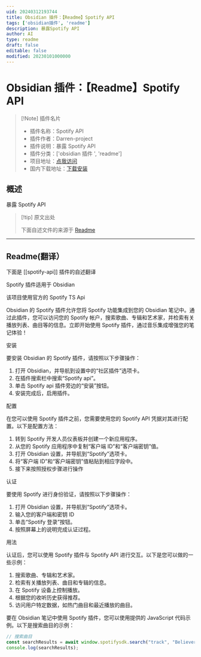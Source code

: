```yaml
---
uid: 20240312193744
title: Obsidian 插件：【Readme】Spotify API
tags: ['obsidian插件', 'readme']
description: 暴露Spotify API
author: AI
type: readme
draft: false
editable: false
modified: 20230101000000
---
```


# Obsidian 插件：【Readme】Spotify API

> [!Note] 插件名片
> - 插件名称：Spotify API
> - 插件作者：Darren-project
> - 插件说明：暴露 Spotify API
> - 插件分类：['obsidian 插件 ', 'readme']
> - 项目地址：[点我访问](https://github.com/Darren-project/obsidian-spotify)
> - 国内下载地址：[下载安装](https://pkmer.cn/products/plugin/pluginMarket/?spotify-api)

## 概述

暴露 Spotify API

> [!tip] 原文出处
>
>下面自述文件的来源于 [Readme](https://ghproxy.net/https://raw.githubusercontent.com/Darren-project/obsidian-spotify/main/README.md)

---

## Readme(翻译）

下面是 [[spotify-api]] 插件的自述翻译

Spotify 插件适用于 Obsidian

该项目使用官方的 Spotify TS Api

Obsidian 的 Spotify 插件允许您将 Spotify 功能集成到您的 Obsidian 笔记中。通过此插件，您可以访问您的 Spotify 帐户，搜索歌曲、专辑和艺术家，并检索有关播放列表、曲目等的信息。立即开始使用 Spotify 插件，通过音乐集成增强您的笔记体验！

安装

要安装 Obsidian 的 Spotify 插件，请按照以下步骤操作：

1. 打开 Obsidian，并导航到设置中的“社区插件”选项卡。
2. 在插件搜索栏中搜索“Spotify api”。
3. 单击 Spotify api 插件旁边的“安装”按钮。
4. 安装完成后，启用插件。

配置

在您可以使用 Spotify 插件之前，您需要使用您的 Spotify API 凭据对其进行配置。以下是配置方法：

1. 转到 Spotify 开发人员仪表板并创建一个新应用程序。
2. 从您的 Spotify 应用程序中复制“客户端 ID”和“客户端密钥”值。
3. 打开 Obsidian 设置，并导航到“Spotify”选项卡。
4. 将“客户端 ID”和“客户端密钥”值粘贴到相应字段中。
5. 接下来按照授权步骤进行操作

认证

要使用 Spotify 进行身份验证，请按照以下步骤操作：

1. 打开 Obsidian 设置，并导航到“Spotify”选项卡。
2. 输入您的客户端和密钥 ID
3. 单击“Spotify 登录”按钮。
4. 按照屏幕上的说明完成认证过程。

用法

认证后，您可以使用 Spotify 插件与 Spotify API 进行交互。以下是您可以做的一些示例：

1. 搜索歌曲、专辑和艺术家。
2. 检索有关播放列表、曲目和专辑的信息。
3. 在 Spotify 设备上控制播放。
4. 根据您的收听历史获得推荐。
5. 访问用户特定数据，如热门曲目和最近播放的曲目。

要在 Obsidian 笔记中使用 Spotify 插件，您可以使用提供的 JavaScript 代码示例。以下是搜索曲目的示例：

```js
// 搜索曲目
const searchResults = await window.spotifysdk.search("track", "Believer");
console.log(searchResults);
```